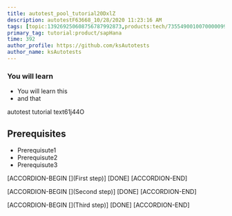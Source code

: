 ```yaml
---
title: autotest_pool_tutorial20DxlZ
description: autotestF63668_10/28/2020 11:23:16 AM
tags: [topic:139269250608756787992873,products:tech/73554900100700000996,tutorial:experience/advanced]
primary_tag: tutorial:product/sapHana
time: 392
author_profile: https://github.com/ksAutotests
author_name: ksAutotests
---
```

### You will learn
- You will learn this
- and that

autotest tutorial text61j44O

## Prerequisites
- Prerequisute1
- Prerequisute2
- Prerequisute3

[ACCORDION-BEGIN [](First step)]
[DONE]
[ACCORDION-END]

[ACCORDION-BEGIN [](Second step)]
[DONE]
[ACCORDION-END]

[ACCORDION-BEGIN [](Third step)]
[DONE]
[ACCORDION-END]

